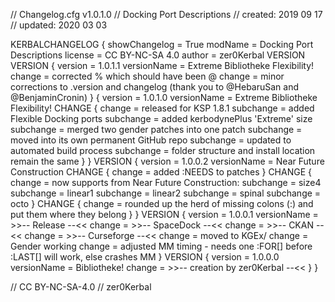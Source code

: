// Changelog.cfg v1.0.1.0
// Docking Port Descriptions
// created: 2019 09 17
// updated: 2020 03 03

KERBALCHANGELOG
{
	showChangelog = True
	modName = Docking Port Descriptions
	license = CC BY-NC-SA 4.0
	author = zer0Kerbal
	VERSION
	VERSION
	{
		version = 1.0.1.1
		versionName = Extreme Bibliotheke Flexibility!
		change = corrected % which should have been @
		change = minor corrections to .version and changelog (thank you to @HebaruSan and @BenjaminCronin)
	}
	{
		version = 1.0.1.0
		versionName = Extreme Bibliotheke Flexibility!
		CHANGE 
		{
			change = released for KSP 1.8.1
			subchange = added Flexible Docking ports
			subchange = added kerbodynePlus 'Extreme' size
			subchange = merged two gender patches into one patch
			subchange = moved into its own permanent GitHub repo
			subchange = updated to automated build process
			subchange = folder structure and install location remain the same
		}
	}
	VERSION
	{
		version = 1.0.0.2
		versionName =  Near Future Construction
		CHANGE
		{
			change = added :NEEDS to patches
		}
		CHANGE 
		{
			change = now supports from Near Future Construction:
			subchange = size4
			subchange = linear1
			subchange = linear2
			subchange = spinal
			subchange = octo
		}
		CHANGE 
		{
			change = rounded up the herd of missing colons (:) and put them where they belong
		}
	}
	VERSION
	{
		version = 1.0.0.1
		versionName = >>-- Release --<<
		change = >>-- SpaceDock --<<
		change = >>-- CKAN --<<
		change = >>-- Curseforge --<<
		change = moved to KGEx/
		change = Gender working
		change = adjusted MM timing - needs one :FOR[] before :LAST[] will work, else crashes MM
	}
	VERSION
	{
		version = 1.0.0.0
		versionName = Bibliotheke!
		change = >>-- creation by zer0Kerbal --<<
	}
}

// CC BY-NC-SA-4.0
// zer0Kerbal